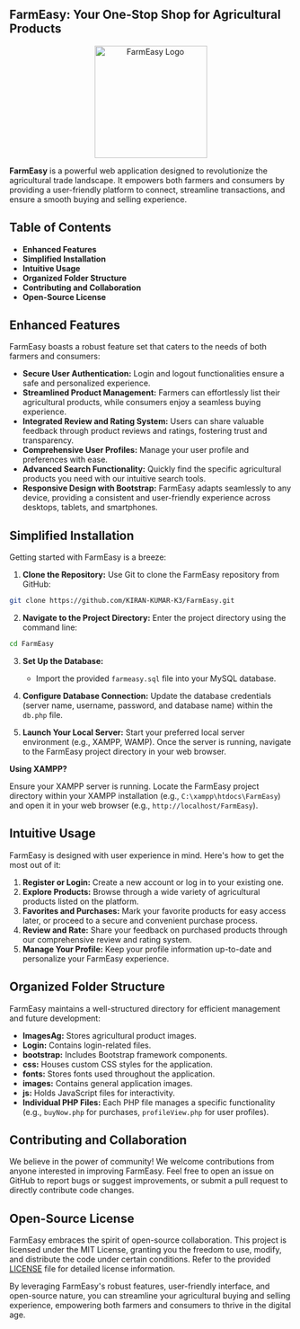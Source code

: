 ## FarmEasy: Your One-Stop Shop for Agricultural Products

<div align="center">
  <img src="https://img.freepik.com/free-vector/hand-drawn-flat-design-farmers-market-logo_23-2149337484.jpg?size=338&ext=jpg&ga=GA1.1.2116175301.1719360000&semt=ais_user" alt="FarmEasy Logo" width="200px">
</div>


**FarmEasy** is a powerful web application designed to revolutionize the agricultural trade landscape. It empowers both farmers and consumers by providing a user-friendly platform to connect, streamline transactions, and ensure a smooth buying and selling experience.

## Table of Contents

* **Enhanced Features**
* **Simplified Installation**
* **Intuitive Usage**
* **Organized Folder Structure**
* **Contributing and Collaboration**
* **Open-Source License**

## Enhanced Features

FarmEasy boasts a robust feature set that caters to the needs of both farmers and consumers:

* **Secure User Authentication:** Login and logout functionalities ensure a safe and personalized experience.
* **Streamlined Product Management:** Farmers can effortlessly list their agricultural products, while consumers enjoy a seamless buying experience.
* **Integrated Review and Rating System:** Users can share valuable feedback through product reviews and ratings, fostering trust and transparency.
* **Comprehensive User Profiles:** Manage your user profile and preferences with ease.
* **Advanced Search Functionality:** Quickly find the specific agricultural products you need with our intuitive search tools.
* **Responsive Design with Bootstrap:** FarmEasy adapts seamlessly to any device, providing a consistent and user-friendly experience across desktops, tablets, and smartphones.

## Simplified Installation

Getting started with FarmEasy is a breeze:

1. **Clone the Repository:** Use Git to clone the FarmEasy repository from GitHub: 

```bash
git clone https://github.com/KIRAN-KUMAR-K3/FarmEasy.git
```

2. **Navigate to the Project Directory:** Enter the project directory using the command line:

```bash
cd FarmEasy
```

3. **Set Up the Database:** 
    - Import the provided `farmeasy.sql` file into your MySQL database.

4. **Configure Database Connection:** Update the database credentials (server name, username, password, and database name) within the `db.php` file.

5. **Launch Your Local Server:** Start your preferred local server environment (e.g., XAMPP, WAMP). Once the server is running, navigate to the FarmEasy project directory in your web browser.

**Using XAMPP?** 

Ensure your XAMPP server is running.  Locate the FarmEasy project directory within your XAMPP installation (e.g., `C:\xampp\htdocs\FarmEasy`) and open it in your web browser (e.g., `http://localhost/FarmEasy`).

## Intuitive Usage

FarmEasy is designed with user experience in mind. Here's how to get the most out of it:

1. **Register or Login:** Create a new account or log in to your existing one.
2. **Explore Products:** Browse through a wide variety of agricultural products listed on the platform.
3. **Favorites and Purchases:** Mark your favorite products for easy access later, or proceed to a secure and convenient purchase process.
4. **Review and Rate:** Share your feedback on purchased products through our comprehensive review and rating system.
5. **Manage Your Profile:** Keep your profile information up-to-date and personalize your FarmEasy experience.

## Organized Folder Structure

FarmEasy maintains a well-structured directory for efficient management and future development:

* **ImagesAg:** Stores agricultural product images.
* **Login:** Contains login-related files.
* **bootstrap:** Includes Bootstrap framework components.
* **css:** Houses custom CSS styles for the application.
* **fonts:** Stores fonts used throughout the application.
* **images:** Contains general application images.
* **js:** Holds JavaScript files for interactivity.
* **Individual PHP Files:** Each PHP file manages a specific functionality (e.g., `buyNow.php` for purchases, `profileView.php` for user profiles).

## Contributing and Collaboration

We believe in the power of community! We welcome contributions from anyone interested in improving FarmEasy. Feel free to open an issue on GitHub to report bugs or suggest improvements, or submit a pull request to directly contribute code changes.

## Open-Source License

FarmEasy embraces the spirit of open-source collaboration. This project is licensed under the MIT License, granting you the freedom to use, modify, and distribute the code under certain conditions. Refer to the provided [LICENSE](LICENSE) file for detailed license information.

By leveraging FarmEasy's robust features, user-friendly interface, and open-source nature, you can streamline your agricultural buying and selling experience, empowering both farmers and consumers to thrive in the digital age.
